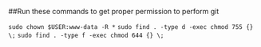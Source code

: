 ##Run these commands to get proper permission to perform git 

```sudo chown $USER:www-data -R *```
```sudo find . -type d -exec chmod 755 {} \;```
```sudo find . -type f -exec chmod 644 {} \;```

